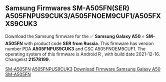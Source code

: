 <h2>Samsung Firmwares SM-A505FN(SER) A505FNPUS9CUK3/A505FNOEM9CUF1/A505FXXS9CUK3</h2>
Download the Samsung firmware for the ✅ <strong>Samsung Galaxy A50 </strong> ⭐ <strong>SM-A505FN</strong> with product code <strong>SER</strong> <strong> from Russia</strong>. This firmware has version number PDA <strong>A505FNPUS9CUK3</strong> and CSC A505FNOEM9CUF1. The operating system of this firmware is Android R , with build date 2021-12-16. Changelist <strong>21578199</strong>.


[SM-A505FN](https://samfirm.shop/samsung/model/SM-A505FN)
[A505FNPUS9CUK3](https://samfirm.shop/samsung/pda/A505FNPUS9CUK3)
[Download Firmware Samsung Galaxy A50 SM-A505FN](https://samfirm.shop/samsung/firmware/483566)
